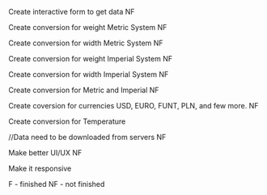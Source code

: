 Create interactive form to get data NF

Create conversion for weight Metric System NF

Create conversion for width Metric System NF

Create conversion for weight Imperial System NF

Create conversion for width Imperial System NF
 
Create conversion for Metric and Imperial NF

Create coversion for currencies USD, EURO, FUNT, PLN, and few more. NF 

Create conversion for Temperature

//Data need to be downloaded from servers NF 

Make better UI/UX NF

Make it responsive

F - finished
NF - not finished
